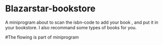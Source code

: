 # Blazarstar-bookstore
A miniprogram about to scan the isbn-code to add your book ,
and put it in your bookstore.
I also recommand some types of books for you.

#The flowing is part of miniprogram


